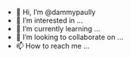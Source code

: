 - 👋 Hi, I’m @dammypaully
- 👀 I’m interested in ...
- 🌱 I’m currently learning ...
- 💞️ I’m looking to collaborate on ...
- 📫 How to reach me ...

<!---
dammypaully/dammypaully is a ✨ special ✨ repository because its `README.md` (this file) appears on your GitHub profile.
You can click the Preview link to take a look at your changes.
--->
